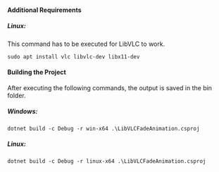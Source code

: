 #### Additional Requirements
##### Linux:
This command has to be executed for LibVLC to work.

    sudo apt install vlc libvlc-dev libx11-dev

#### Building the Project
After executing the following commands, the output is saved in the bin folder.

##### Windows:
    dotnet build -c Debug -r win-x64 .\LibVLCFadeAnimation.csproj

##### Linux:
    dotnet build -c Debug -r linux-x64 .\LibVLCFadeAnimation.csproj
